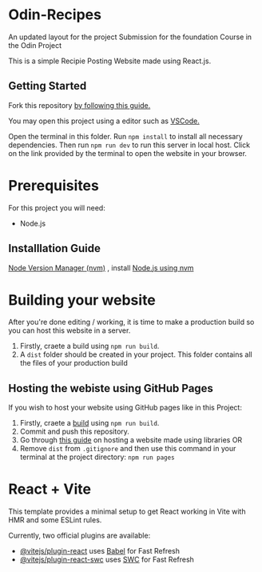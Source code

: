 # Odin-Recipes

An updated layout for the project Submission for the foundation Course in the Odin Project

This is a simple Recipie Posting Website made using React.js.

## Getting Started

Fork this repository [by following this guide.](https://docs.github.com/en/pull-requests/collaborating-with-pull-requests/working-with-forks/fork-a-repo)

You may open this project using a editor such as [VSCode.](https://code.visualstudio.com/download)

Open the terminal in this folder. Run `npm install` to install all necessary dependencies. Then run `npm run dev` to run this server in local host. Click on the link provided by the terminal to open the website in your browser.

# Prerequisites

For this project you will need:

- Node.js

## Installlation Guide

[Node Version Manager (nvm)](https://www.freecodecamp.org/news/node-version-manager-nvm-install-guide/) , install [Node.js using nvm](https://www.freecodecamp.org/news/node-version-manager-nvm-install-guide/#:~:text=How%20to%20Install%20NVM%20on%20Linux%20and%20Mac)

# Building your website

After you're done editing / working, it is time to make a production build so you can host this website in a server.

1. Firstly, craete a build using `npm run build`.
2. A `dist` folder should be created in your project. This folder contains all the files of your production build

## Hosting the webiste using GitHub Pages

If you wish to  host your website using GitHub pages like in this Project:

1. Firstly, craete a [build](#building-your-website) using `npm run build`.
2. Commit and push this repository.
3. Go through [this guide](https://gist.github.com/cobyism/4730490) on hosting a website made using libraries OR 
3. Remove `dist` from `.gitignore` and then use this command in your terminal at the project directory: `npm run pages`

# React + Vite

This template provides a minimal setup to get React working in Vite with HMR and some ESLint rules.

Currently, two official plugins are available:

- [@vitejs/plugin-react](https://github.com/vitejs/vite-plugin-react/blob/main/packages/plugin-react/README.md) uses [Babel](https://babeljs.io/) for Fast Refresh
- [@vitejs/plugin-react-swc](https://github.com/vitejs/vite-plugin-react-swc) uses [SWC](https://swc.rs/) for Fast Refresh
